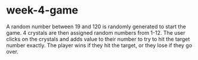 # week-4-game
A random number between 19 and 120 is randomly generated to start the game.
4 crystals are then assigned random numbers from 1-12.
The user clicks on the crystals and adds value to their number to try to hit the target  number exactly.
The player wins if they hit the target, or they lose if they go over.
